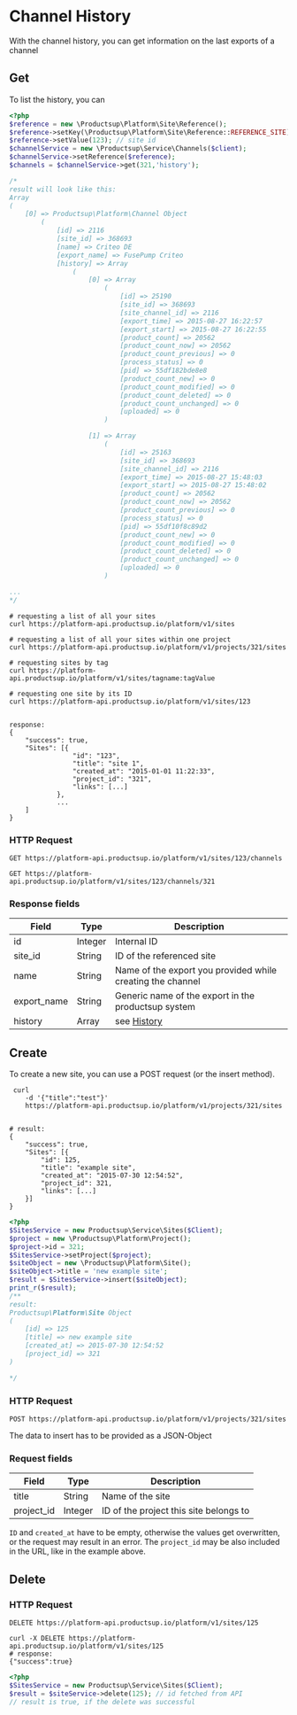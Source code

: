 # Channel History
 
With the channel history, you can get information on the last exports of a channel

## Get
To list the history, you can 

```php
<?php
$reference = new \Productsup\Platform\Site\Reference();
$reference->setKey(\Productsup\Platform\Site\Reference::REFERENCE_SITE);
$reference->setValue(123); // site id
$channelService = new \Productsup\Service\Channels($client);
$channelService->setReference($reference);
$channels = $channelService->get(321,'history');

/*
result will look like this:
Array
(
    [0] => Productsup\Platform\Channel Object
        (
            [id] => 2116
            [site_id] => 368693
            [name] => Criteo DE
            [export_name] => FusePump Criteo
            [history] => Array
                (
                    [0] => Array
                        (
                            [id] => 25190
                            [site_id] => 368693
                            [site_channel_id] => 2116
                            [export_time] => 2015-08-27 16:22:57
                            [export_start] => 2015-08-27 16:22:55
                            [product_count] => 20562
                            [product_count_now] => 20562
                            [product_count_previous] => 0
                            [process_status] => 0
                            [pid] => 55df182bde8e8
                            [product_count_new] => 0
                            [product_count_modified] => 0
                            [product_count_deleted] => 0
                            [product_count_unchanged] => 0
                            [uploaded] => 0
                        )

                    [1] => Array
                        (
                            [id] => 25163
                            [site_id] => 368693
                            [site_channel_id] => 2116
                            [export_time] => 2015-08-27 15:48:03
                            [export_start] => 2015-08-27 15:48:02
                            [product_count] => 20562
                            [product_count_now] => 20562
                            [product_count_previous] => 0
                            [process_status] => 0
                            [pid] => 55df10f8c89d2
                            [product_count_new] => 0
                            [product_count_modified] => 0
                            [product_count_deleted] => 0
                            [product_count_unchanged] => 0
                            [uploaded] => 0
                        )

...
*/
```

```shell
# requesting a list of all your sites
curl https://platform-api.productsup.io/platform/v1/sites

# requesting a list of all your sites within one project
curl https://platform-api.productsup.io/platform/v1/projects/321/sites

# requesting sites by tag
curl https://platform-api.productsup.io/platform/v1/sites/tagname:tagValue

# requesting one site by its ID
curl https://platform-api.productsup.io/platform/v1/sites/123


```
    
```shell    
response: 
{
    "success": true,
    "Sites": [{
                "id": "123",
                "title": "site 1",
                "created_at": "2015-01-01 11:22:33",
                "project_id": "321",
                "links": [...]
            },
            ...
    ]
}
```
### HTTP Request

`GET https://platform-api.productsup.io/platform/v1/sites/123/channels`

`GET https://platform-api.productsup.io/platform/v1/sites/123/channels/321`

### Response fields
Field | Type | Description
------ | -------- | --------------
id | Integer | Internal ID
site_id | String | ID of the referenced site
name | String | Name of the export you provided while creating the channel
export_name | String | Generic name of the export in the productsup system
history | Array | see [History](#sites)


## Create
To create a new site, you can use a POST request (or the insert method).

```shell
 curl 
    -d '{"title":"test"}' 
    https://platform-api.productsup.io/platform/v1/projects/321/sites


# result:
{
    "success": true,
    "Sites": [{
        "id": 125,
        "title": "example site",
        "created_at": "2015-07-30 12:54:52",
        "project_id": 321,
        "links": [...]
    }]
}
```

```php
<?php
$SitesService = new Productsup\Service\Sites($Client);
$project = new \Productsup\Platform\Project();
$project->id = 321;
$SitesService->setProject($project);
$siteObject = new \Productsup\Platform\Site();
$siteObject->title = 'new example site';
$result = $SitesService->insert($siteObject);
print_r($result); 
/**
result:
Productsup\Platform\Site Object
(
    [id] => 125
    [title] => new example site
    [created_at] => 2015-07-30 12:54:52
    [project_id] => 321
)

*/
```

### HTTP Request

`POST https://platform-api.productsup.io/platform/v1/projects/321/sites`

The data to insert has to be provided as a JSON-Object
### Request fields
Field | Type | Description
------ | -------- | --------------
title | String | Name of the site
project_id | Integer | ID of the project this site belongs to

`ID` and `created_at` have to be empty, otherwise the values get overwritten, or the request may result in an error.
The `project_id` may be also included in the URL, like in the example above.

## Delete
### HTTP Request

`DELETE https://platform-api.productsup.io/platform/v1/sites/125`

```shell
curl -X DELETE https://platform-api.productsup.io/platform/v1/sites/125
# response:
{"success":true}
```

```php
<?php
$SitesService = new Productsup\Service\Sites($Client);
$result = $siteService->delete(125); // id fetched from API
// result is true, if the delete was successful
```